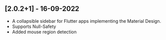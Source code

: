 ## [2.0.2+1] - 16-09-2022

* A collapsible sidebar for Flutter apps implementing the Material Design.
* Supports Null-Safety
* Added mouse region detection
